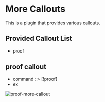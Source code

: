 # More Callouts 

This is a plugin that provides various callouts.

## Provided Callout List

- proof




## proof callout
- command : > [!proof] 
- ex

![proof-more-callout](https://github.com/ddsy999/obsidian-more-callout/assets/23700286/9c746549-7746-4023-a51a-892c10dd15be)
